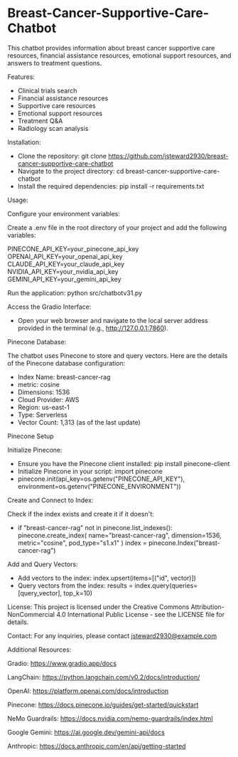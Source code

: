 # Breast-Cancer-Supportive-Care-Chatbot
This chatbot provides information about breast cancer supportive care resources, financial assistance resources, emotional support resources, and answers to treatment questions.

Features:

- Clinical trials search
- Financial assistance resources
- Supportive care resources
- Emotional support resources
- Treatment Q&A
- Radiology scan analysis

Installation:

- Clone the repository: git clone https://github.com/jsteward2930/breast-cancer-supportive-care-chatbot
- Navigate to the project directory: cd breast-cancer-supportive-care-chatbot
- Install the required dependencies: pip install -r requirements.txt


Usage:

Configure your environment variables:

Create a .env file in the root directory of your project and add the following variables:

PINECONE_API_KEY=your_pinecone_api_key 
OPENAI_API_KEY=your_openai_api_key 
CLAUDE_API_KEY=your_claude_api_key 
NVIDIA_API_KEY=your_nvidia_api_key 
GEMINI_API_KEY=your_gemini_api_key

Run the application: python src/chatbotv31.py


Access the Gradio Interface:
- Open your web browser and navigate to the local server address provided in the terminal (e.g., http://127.0.0.1:7860).


Pinecone Database:

The chatbot uses Pinecone to store and query vectors. Here are the details of the Pinecone database configuration:

- Index Name: breast-cancer-rag
- metric: cosine
- Dimensions: 1536
- Cloud Provider: AWS
- Region: us-east-1
- Type: Serverless
- Vector Count: 1,313 (as of the last update)


Pinecone Setup

Initialize Pinecone:
- Ensure you have the Pinecone client installed: pip install pinecone-client
- Initialize Pinecone in your script: import pinecone
- pinecone.init(api_key=os.getenv("PINECONE_API_KEY"), environment=os.getenv("PINECONE_ENVIRONMENT"))


Create and Connect to Index:

Check if the index exists and create it if it doesn't: 
- if "breast-cancer-rag" not in pinecone.list_indexes(): pinecone.create_index( name="breast-cancer-rag", dimension=1536, metric="cosine", pod_type="s1.x1" ) index = pinecone.Index("breast-cancer-rag")


Add and Query Vectors:
- Add vectors to the index: index.upsert(items=[("id", vector)])
- Query vectors from the index: results = index.query(queries=[query_vector], top_k=10)


License: This project is licensed under the Creative Commons Attribution-NonCommercial 4.0 International Public License - see the LICENSE file for details.


Contact: For any inquiries, please contact jsteward2930@example.com


Additional Resources: 

Gradio: https://www.gradio.app/docs

LangChain: https://python.langchain.com/v0.2/docs/introduction/

OpenAI: https://platform.openai.com/docs/introduction

Pinecone: https://docs.pinecone.io/guides/get-started/quickstart

NeMo Guardrails: https://docs.nvidia.com/nemo-guardrails/index.html

Google Gemini: https://ai.google.dev/gemini-api/docs

Anthropic: https://docs.anthropic.com/en/api/getting-started
